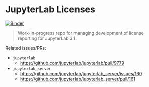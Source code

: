 # JupyterLab Licenses

[![Binder](https://mybinder.org/badge_logo.svg)](https://mybinder.org/v2/gh/bollwyvl/jupyterlab-meta/more-license-work?urlpath=lab)

> Work-in-progress repo for managing development of license reporting for JupyterLab 3.1.

Related issues/PRs:
- `jupyterlab`
    - https://github.com/jupyterlab/jupyterlab/pull/9779
- `jupyterlab_server`
    - https://github.com/jupyterlab/jupyterlab_server/issues/160
    - https://github.com/jupyterlab/jupyterlab_server/pull/161
